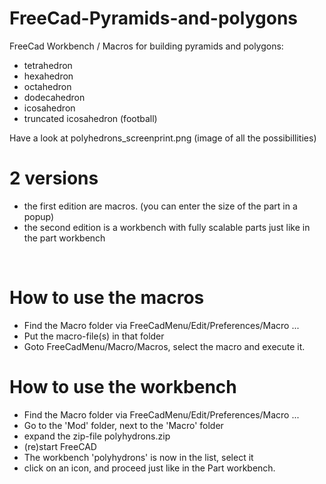 # FreeCad-Pyramids-and-polygons
FreeCad Workbench / Macros for building pyramids 
and polygons:
- tetrahedron
- hexahedron
- octahedron
- dodecahedron
- icosahedron
- truncated icosahedron (football)

Have a look at polyhedrons_screenprint.png (image of all the possibillities)

# 2 versions
 - the first edition are macros. (you can enter the size of the part in a popup)
 - the second edition is a workbench with fully scalable parts just like in the part workbench

<img href="https://github.com/eddyverl/FreeCad-Pyramids-and-Polyhedrons/edit/master/workbench.png">

<img href="https://github.com/eddyverl/FreeCad-Pyramids-and-Polyhedrons/edit/master/polyhedrons.png">


# How to use the macros
- Find the Macro folder via FreeCadMenu/Edit/Preferences/Macro ...
- Put the macro-file(s) in that folder
- Goto FreeCadMenu/Macro/Macros, select the macro and execute it.

# How to use the workbench
- Find the Macro folder via FreeCadMenu/Edit/Preferences/Macro ...
- Go to the 'Mod' folder, next to the 'Macro' folder
- expand the zip-file polyhydrons.zip
- (re)start FreeCAD
- The workbench 'polyhydrons' is now in the list, select it
- click on an icon, and proceed just like in the Part workbench.

